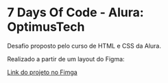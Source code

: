# 7 Days Of Code - Alura: OptimusTech

<p>Desafio proposto pelo curso de HTML e CSS da Alura.</p> <p>Realizado a partir de um layout do Figma:</p>

[Link do projeto no Fimga](https://www.figma.com/file/mm3MLozvUDGhDRTxSLlGL5/7daysOfCode-HTML-CSS?node-id=0%3A1&t=0syGVIbntRKQIcBE-0)
